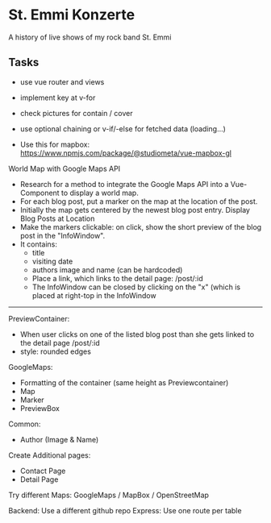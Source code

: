 # St. Emmi Konzerte
A history of live shows of my rock band St. Emmi

## Tasks
- use vue router and views
- implement key at v-for
- check pictures for contain / cover
- use optional chaining or v-if/-else for fetched data (loading...)

- Use this for mapbox: https://www.npmjs.com/package/@studiometa/vue-mapbox-gl 


World Map with Google Maps API
- Research for a method to integrate the Google Maps API into a Vue-Component to display a world map.
- For each blog post, put a marker on the map at the location of the post.
- Initially the map gets centered by the newest blog post entry.
Display Blog Posts at Location
- Make the markers clickable: on click, show the short preview of the blog post in the "InfoWindow".
- It contains:
   - title
   - visiting date
   - authors image and name (can be hardcoded)
   - Place a link, which links to the detail page: /post/:id
   - The InfoWindow can be closed by clicking on the "x" (which is placed at right-top in the InfoWindow

---


PreviewContainer:
- When user clicks on one of the listed blog post than she gets linked to the detail page /post/:id
- style: rounded edges

GoogleMaps:
- Formatting of the container (same height as Previewcontainer)
- Map
- Marker
- PreviewBox

Common:
- Author (Image & Name)

Create Additional pages:
- Contact Page
- Detail Page

Try different Maps:
GoogleMaps / MapBox / OpenStreetMap

Backend: Use a different github repo
Express: Use one route per table